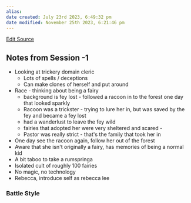 ```yaml
---
alias: 
date created: July 23rd 2023, 6:49:32 pm
date modified: November 25th 2023, 6:21:46 pm
---
```

[Edit Source](https://github.com/bradhaas/TheCompendium-v2/blob/main/PCs/Roselyn.md)
## Notes from Session -1
- Looking at trickery domain cleric
	- Lots of spells / deceptions
	- Can make clones of herself and put around
- Race - thinking about being a fairy
	- background is fey lost - followed a racoon in to the forest one day that looked sparkly
	- Racoon was a trickster - trying to lure her in, but was saved by the fey and became a fey lost
	- had a wanderlust to leave the fey wild
	- fairies that adopted her were very sheltered and scared -
	- Pastor was really strict - that's the family that took her in
- One day see the racoon again, follow her out of the forest
- Aware that she isn't originally a fairy, has memories of being a normal kid
- A bit taboo to take a rumspringa
- Isolated cult of roughly 100 fairies
- No magic, no technology
- Rebecca, introduce self as rebecca lee

### Battle Style
